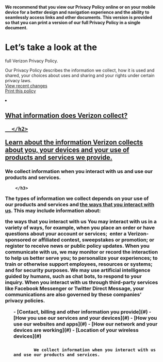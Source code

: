 
**We recommend that you view our Privacy Policy online or on your mobile device for a better design and navigation experience and the ability to seamlessly access links and other documents. This version is provided so that you can print a version of our full Privacy Policy in a single document.**

# Let’s take a look at the  <br role="presentation"/>
full Verizon Privacy Policy.

Our Privacy Policy describes the information we collect, how it is used and shared, your choices about uses and sharing and your rights under certain privacy laws.<br/>
<a class="use-ajax button button--rounded" data-dialog-options='{"dialogClass": "ui-dialog--vzpp"}' data-dialog-type="modal" href="https://www.verizon.com/about/privacy/changes-privacy-policy">
  View recent changes
</a>
<br/>
<a class="print-me button button--rounded" href="https://www.verizon.com/about/privacy/">
  Print this policy
</a>


<li class="accordion-item" data-accordion-item="">
<a class="accordion-title" href="#acc-item-30">

<h2 class="accordion-title__heading cell medium-4 h3">
          What information does Verizon collect?

      </h2>

Learn about the information Verizon collects about you, your devices and your use of products and services we provide.


</a>





<h3 class="sbs__heading cell-4-10 h4">
            We collect information when you interact with us and use our products and services.

        </h3>

The types of information we collect depends on your use of our products and services and [the ways that you interact with us](#). This may include information about:

the ways that you interact with us
You may interact with us in a variety of ways, for example, when you place an order or have questions about your account or services;  enter a Verizon-sponsored or affiliated contest, sweepstakes or promotion; or register to receive news or public policy updates.
When you communicate with us, we may monitor or record the interaction to help us better serve you; to personalize your experiences; to train or otherwise support employees, resources or systems; and for security purposes. We may use artificial intelligence guided by humans, such as chat bots, to respond to your inquiry. When you interact with us through third-party services like Facebook Messenger or Twitter Direct Message, your communications are also governed by these companies’ privacy policies.

<ul>- [Contact, billing and other information you provide](#)
- [How you use our services and your devices](#)
- [How you use our websites and apps](#)
- [How our network and your devices are working](#)
- [Location of your wireless devices](#)

### 
            We collect information when you interact with us and use our products and services.

        
